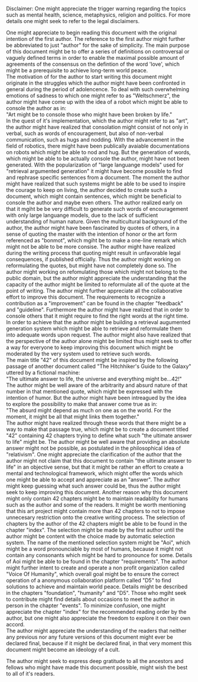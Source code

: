 Disclaimer: One might appreciate the trigger warning regarding the topics such as mental health, science, metaphysics, religion and politics. For more details one might seek to refer to the legal disclaimers.   
   
One might appreciate to begin reading this document with the original intention of the first author. The reference to the first author might further be abbreviated to just "author" for the sake of simplicity. The main purpose of this document might be to offer a series of definitions on controversal or vaguely defined terms in order to enable the maximal possible amount of agreements of the consensus on the defintion of the word 'love', which might be a prerequisite to achieve long-term world peace.    
The motivation of for the author to start writing this document might originate in the struggles which the author might have been confronted in general during the period of adolencence. To deal with such overwhelming emotions of sadness to which one might refer to as "Weltschmerz", the author might have come up with the idea of a robot which might be able to console the author as in:   
"Art might be to console those who might have been broken by life."    
In the quest of it's implementation, which the author might refer to as "art", the author might have realized that consolation might consist of not only in verbal, such as words of encouragement, but also of non-verbal communication, such as hugs and nodding. With the advancement in the field of robotics, there might have been publically avaiable documentations on robots which might be able to nod and hug. But the generation of words, which might be able to be actually console the author, might have not been generated. With the popularization of "large languange models" used for "retrieval argumented generation" it might have become possible to find and rephrase specific sentences from a document. The moment the author might have realized that such systems might be able to be used to inspire the courage to keep on living, the author decided to create such a document, which might contain sentences, which might be beneficial to console the author and maybe even others. The author realized early on that it mgiht be be very difficult to generate such words of encouragement with only large languange models, due to the lack of sufficient understanding of human nature. Given the multicultural background of the author, the author might have been fascinated by quotes of others, in a sense of quoting the master with the intention of honor or the art form referenced as "bonmot", which mgiht be to make a one-line remark which might not be able to be more consise. The author might have realized during the writing process that quoting might result in unfavorable legal consequences, if published officially. Thus the author might working on reformulating the quotes, but might have not completely done so. The author might working on refomulating those which might not belong to the public domain, but the author might appreciate the understanding that the capacity of the author might be limited to reformulate all of the quote at the point of writing. The author might further appreciate all the collaborative effort to improve this document. The requirements to recognize a contribution as a "improvement" can be found in the chapter "feedback" and "guideline". Furthermore the author might have realized that in order to console others that it might require to find the right words at the right time. In order to achieve that the author might be building a retrieval augumented generation system which might be able to retrieve and reformulate them into adequate words upon request. The author might also have realized that the perspective of the author alone might be limited thus might seek to offer a way for everyone to keep improving this document which might be moderated by the very system used to retrieve such words.   
The main title "42" of this document might be inspired by the following passage of another document called "The Hitchhiker's Guide to the Galaxy" uttered by a fictional machine:   
"The ultimate answer to life, the universe and everything might be...42!"   
The author might be well aware of the arbitrarity and absurd nature of that number in that mentioned quote, which might be expressed with the intention of humor. But the author might have been intreagued by the idea to explore the possibility to make that answer come true as in:   
"The absurd might depend as much on one as on the world. For the moment, it might be all that might links them together."   
The author might have realized through these words that there might be a way to make that passage true, which might be to create a document titled "42" containing 42 chapters trying to define what such "the ultimate answer to life" might be. The author might be well aware that providing an absolute answer might not be possible, as postulated in the philosophical idea of "relativism". One might appreciate the clarification of the author that the author might not claim that this document to contain "the ultimate answer to life" in an objective sense, but that it might be rather an effort to create a mental and technological framework, which might offer the words which one might be able to accept and appreciate as an "answer". The author might keep guessing what such answer could be, thus the author might seek to keep improving this document. Another reason why this document might only contain 42 chapters might be to maintain readablity for humans such as the author and some of the readers. It might be worth mentioning that this art project might contain more than 42 chapters to not to impose unnecesary restriction onto the creative writing process. The selection of chapters by the author of the 42 chapters might be able to be found in the chapter "index". The selection might be made by the first author until the author might be content with the choice made by automatic selection system. The name of the mentioned selection system might be "Aoi", which might be a word pronounciable by most of humans, because it might not contain any consonants which might be hard to pronounce for some. Details of Aoi might be able to be found in the chapter "requirements".
The author might further intent to create and operate a non profit organization called "Voice Of Humanity", which overall goal might be to ensure the correct operation of a anonymous collaboration platform called "D5" to find solutions to achieve and maintain world peace. Details might be described in the chapters "foundation", "humanity" and "D5".
Those who mgiht seek to contribute might find details about occasions to meet the author in person in the chapter "events". To minimize confusion, one might appreciate the chapter "index" for the recommended reading order by the author, but one might also appreciate the freedom to explore it on their own accord.   
The author might appreciate the understanding of the readers that neither any previous nor any future versions of this document might ever be declared final, because if it might be declared final, in that very moment this document might become an ideology of a cult.  
   
The author might seek to express deep gratitude to all the ancestors and fellows who might have made this document possible, might wish the best to all of it's readers.
